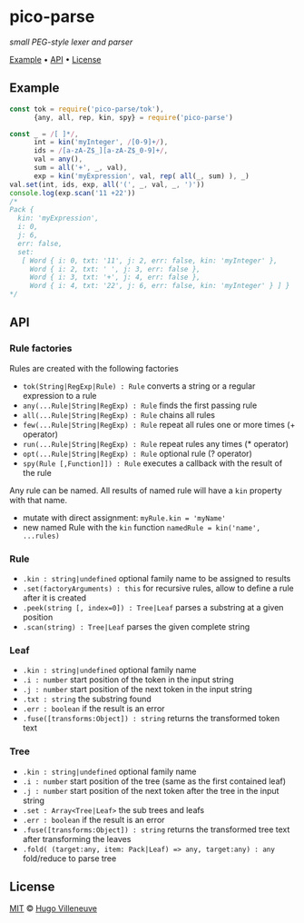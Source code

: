 <!-- markdownlint-disable MD032 MD036 MD041 -->
# pico-parse

*small PEG-style lexer and parser*

[Example](#example) • [API](#api) • [License](#license)

## Example

```javascript
const tok = require('pico-parse/tok'),
      {any, all, rep, kin, spy} = require('pico-parse')

const _ = /[ ]*/,
      int = kin('myInteger', /[0-9]+/),
      ids = /[a-zA-Z$_][a-zA-Z$_0-9]+/,
      val = any(),
      sum = all('+', _, val),
      exp = kin('myExpression', val, rep( all(_, sum) ), _)
val.set(int, ids, exp, all('(', _, val, _, ')'))
console.log(exp.scan('11 +22'))
/*
Pack {
  kin: 'myExpression',
  i: 0,
  j: 6,
  err: false,
  set:
   [ Word { i: 0, txt: '11', j: 2, err: false, kin: 'myInteger' },
     Word { i: 2, txt: ' ', j: 3, err: false },
     Word { i: 3, txt: '+', j: 4, err: false },
     Word { i: 4, txt: '22', j: 6, err: false, kin: 'myInteger' } ] }
*/
```

## API

### Rule factories

Rules are created with the following factories

* `tok(String|RegExp|Rule) : Rule` converts a string or a regular expression to a rule
* `any(...Rule|String|RegExp) : Rule` finds the first passing rule
* `all(...Rule|String|RegExp) : Rule` chains all rules
* `few(...Rule|String|RegExp) : Rule` repeat all rules one or more times (+ operator)
* `run(...Rule|String|RegExp) : Rule` repeat rules any times (* operator)
* `opt(...Rule|String|RegExp) : Rule` optional rule (? operator)
* `spy(Rule [,Function]]) : Rule` executes a callback with the result of the rule

Any rule can be named. All results of named rule will have a `kin` property with that name.
* mutate with direct assignment: `myRule.kin = 'myName'`
* new named Rule with the `kin` function `namedRule = kin('name', ...rules)`

### Rule

* `.kin : string|undefined` optional family name to be assigned to results
* `.set(factoryArguments) : this` for recursive rules, allow to define a rule after it is created
* `.peek(string [, index=0]) : Tree|Leaf` parses a substring at a given position
* `.scan(string) : Tree|Leaf` parses the given complete string

### Leaf

* `.kin : string|undefined` optional family name
* `.i : number` start position of the token in the input string
* `.j : number` start position of the next token in the input string
* `.txt : string` the substring found
* `.err : boolean` if the result is an error
* `.fuse([transforms:Object]) : string` returns the transformed token text

### Tree

* `.kin : string|undefined` optional family name
* `.i : number` start position of the tree (same as the first contained leaf)
* `.j : number` start position of the next token after the tree in the input string
* `.set : Array<Tree|Leaf>` the sub trees and leafs
* `.err : boolean` if the result is an error
* `.fuse([transforms:Object]) : string` returns the transformed tree text after transforming the leaves
* `.fold( (target:any, item: Pack|Leaf) => any, target:any) : any` fold/reduce to parse tree

## License

[MIT](http://www.opensource.org/licenses/MIT) © [Hugo Villeneuve](https://github.com/hville)
